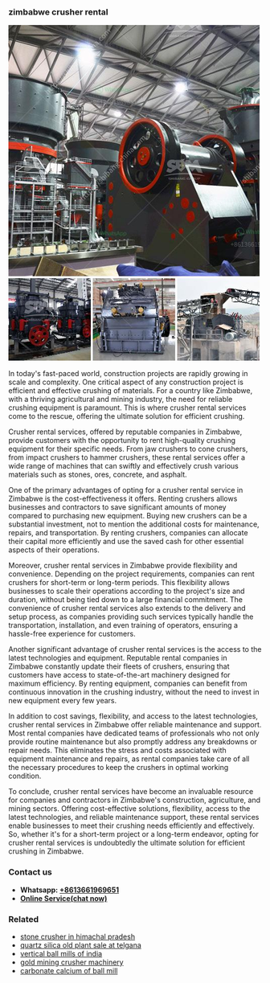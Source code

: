 <h3>zimbabwe crusher rental</h3><img src='1704951379.jpg' alt=''><p>In today's fast-paced world, construction projects are rapidly growing in scale and complexity. One critical aspect of any construction project is efficient and effective crushing of materials. For a country like Zimbabwe, with a thriving agricultural and mining industry, the need for reliable crushing equipment is paramount. This is where crusher rental services come to the rescue, offering the ultimate solution for efficient crushing.</p><p>Crusher rental services, offered by reputable companies in Zimbabwe, provide customers with the opportunity to rent high-quality crushing equipment for their specific needs. From jaw crushers to cone crushers, from impact crushers to hammer crushers, these rental services offer a wide range of machines that can swiftly and effectively crush various materials such as stones, ores, concrete, and asphalt.</p><p>One of the primary advantages of opting for a crusher rental service in Zimbabwe is the cost-effectiveness it offers. Renting crushers allows businesses and contractors to save significant amounts of money compared to purchasing new equipment. Buying new crushers can be a substantial investment, not to mention the additional costs for maintenance, repairs, and transportation. By renting crushers, companies can allocate their capital more efficiently and use the saved cash for other essential aspects of their operations.</p><p>Moreover, crusher rental services in Zimbabwe provide flexibility and convenience. Depending on the project requirements, companies can rent crushers for short-term or long-term periods. This flexibility allows businesses to scale their operations according to the project's size and duration, without being tied down to a large financial commitment. The convenience of crusher rental services also extends to the delivery and setup process, as companies providing such services typically handle the transportation, installation, and even training of operators, ensuring a hassle-free experience for customers.</p><p>Another significant advantage of crusher rental services is the access to the latest technologies and equipment. Reputable rental companies in Zimbabwe constantly update their fleets of crushers, ensuring that customers have access to state-of-the-art machinery designed for maximum efficiency. By renting equipment, companies can benefit from continuous innovation in the crushing industry, without the need to invest in new equipment every few years.</p><p>In addition to cost savings, flexibility, and access to the latest technologies, crusher rental services in Zimbabwe offer reliable maintenance and support. Most rental companies have dedicated teams of professionals who not only provide routine maintenance but also promptly address any breakdowns or repair needs. This eliminates the stress and costs associated with equipment maintenance and repairs, as rental companies take care of all the necessary procedures to keep the crushers in optimal working condition.</p><p>To conclude, crusher rental services have become an invaluable resource for companies and contractors in Zimbabwe's construction, agriculture, and mining sectors. Offering cost-effective solutions, flexibility, access to the latest technologies, and reliable maintenance support, these rental services enable businesses to meet their crushing needs efficiently and effectively. So, whether it's for a short-term project or a long-term endeavor, opting for crusher rental services is undoubtedly the ultimate solution for efficient crushing in Zimbabwe.</p><h3>Contact us</h3><ul><li><strong>Whatsapp:&nbsp;<a href="https://wa.me/8613661969651">+8613661969651</a></strong></li><li><a href="https://swt.shibang-china.com/?git&amp;zhl&amp;zimbabwe crusher rental"><strong>Online Service(chat now)</strong></a></li></ul><h3>Related</h3><ul><li><a href='stone crusher in himachal pradesh.md'>stone crusher in himachal pradesh</a></li><li><a href='quartz silica old plant sale at telgana.md'>quartz silica old plant sale at telgana</a></li><li><a href='vertical ball mills of india.md'>vertical ball mills of india</a></li><li><a href='gold mining crusher machinery.md'>gold mining crusher machinery</a></li><li><a href='carbonate calcium of ball mill.md'>carbonate calcium of ball mill</a></li></ul>